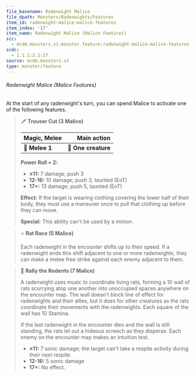 ```yaml
---
file_basename: Radenwight Malice
file_dpath: Monsters/Radenwights/Features
item_id: radenwight-malice-malice-features
item_index: '17'
item_name: Radenwight Malice (Malice Features)
scc:
  - mcdm.monsters.v1:monster.feature:radenwight-malice-malice-features
scdc:
  - 1.1.1:2.2:17
source: mcdm.monsters.v1
type: monster/feature
---
```


###### Radenwight Malice (Malice Features)

At the start of any radenwight's turn, you can spend Malice to activate one of the following features.

> 🗡 **Trouser Cut (3 Malice)**
>
> | **Magic, Melee** |     **Main action** |
> | ---------------- | ------------------: |
> | **📏 Melee 1**   | **🎯 One creature** |
>
> **Power Roll + 2:**
>
> - **≤11:** 7 damage; push 3
> - **12-16:** 10 damage; push 3, taunted (EoT)
> - **17+:** 13 damage; push 5, taunted (EoT)
>
> **Effect:** If the target is wearing clothing covering the lower half of their body, they must use a maneuver once to pull that clothing up before they can move.
>
> **Special:** This ability can't be used by a minion.

> ⭐️ **Rat Race (5 Malice)**
>
> Each radenwight in the encounter shifts up to their speed. If a radenwight ends this shift adjacent to one or more radenwights, they can make a melee free strike against each enemy adjacent to them.

> 🔳 **Rally the Rodents (7 Malice)**
>
> A radenwight uses music to coordinate living rats, forming a 10 wall of rats scurrying atop one another into unoccupied spaces anywhere on the encounter map. The wall doesn't block line of effect for radenwights and their allies, but it does for other creatures as the rats coordinate their movements with the radenwights. Each square of the wall has 10 Stamina.
>
> If the last radenwight in the encounter dies and the wall is still standing, the rats let out a hideous screech as they disperse. Each enemy on the encounter map makes an Intuition test.
>
> - **≤11:** 7 sonic damage; the target can't take a respite activity during their next respite
> - **12-16:** 5 sonic damage
> - **17+:** No effect.

